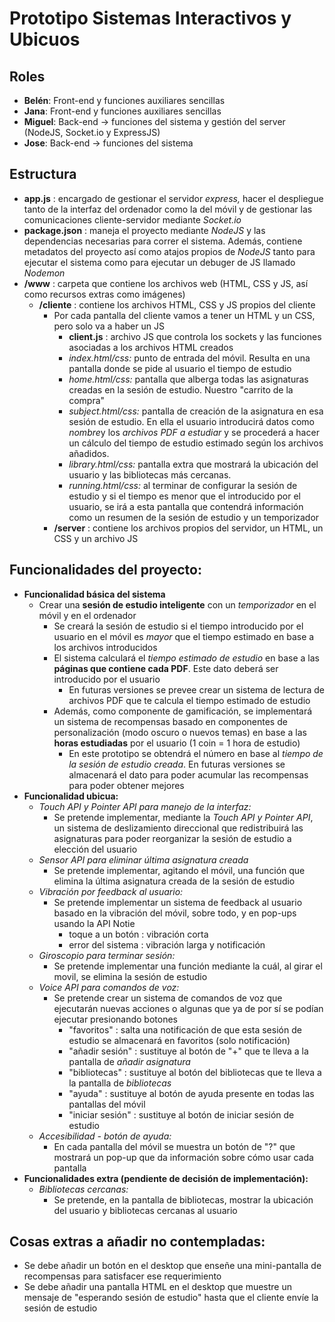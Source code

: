# Prototipo Sistemas Interactivos y Ubicuos

## Roles

* **Belén**: Front-end y funciones auxiliares sencillas
* **Jana**: Front-end y funciones auxiliares sencillas
* **Miguel**: Back-end -> funciones del sistema y gestión del server (NodeJS, Socket.io y ExpressJS)
* **Jose**: Back-end -> funciones del sistema

## Estructura

* **app.js** : encargado de gestionar el servidor *express,* hacer el despliegue tanto de la interfaz del ordenador como la del móvil y de gestionar las comunicaciones cliente-servidor mediante *Socket.io*
* **package.json** : maneja el proyecto mediante *NodeJS* y las dependencias necesarias para correr el sistema. Además, contiene metadatos del proyecto así como atajos propios de *NodeJS* tanto para ejecutar el sistema como para ejecutar un debuger de JS llamado *Nodemon*
* **/www** : carpeta que contiene los archivos web (HTML, CSS y JS, así como recursos extras como imágenes)
  * **/cliente** : contiene los archivos HTML, CSS y JS propios del cliente
    * Por cada pantalla del cliente vamos a tener un HTML y un CSS, pero solo va a haber un JS
      * **client.js** : archivo JS que controla los sockets y las funciones asociadas a los archivos HTML creados
      * *index.html/css:* punto de entrada del móvil. Resulta en una pantalla donde se pide al usuario el tiempo de estudio
      * *home.html/css:* pantalla que alberga todas las asignaturas creadas en la sesión de estudio. Nuestro "carrito de la compra"
      * *subject.html/css:* pantalla de creación de la asignatura en esa sesión de estudio. En ella el usuario introducirá datos como *nombre*y los *archivos PDF a estudiar* y se procederá a hacer un cálculo del tiempo de estudio estimado según los archivos añadidos.
      * *library.html/css:* pantalla extra que mostrará la ubicación del usuario y las bibliotecas más cercanas.
      * *running.html/css:* al terminar de configurar la sesión de estudio y si el tiempo es menor que el introducido por el usuario, se irá a esta pantalla que contendrá información como un resumen de la sesión de estudio y un temporizador
    * **/server** : contiene los archivos propios del servidor, un HTML, un CSS y un archivo JS

## Funcionalidades del proyecto:

* **Funcionalidad básica del sistema**
  * Crear una **sesión de estudio inteligente** con un *temporizador* en el móvil y en el ordenador
    * Se creará la sesión de estudio si el tiempo introducido por el usuario en el móvil es *mayor* que el tiempo estimado en base a los archivos introducidos
    * El sistema calculará el *tiempo estimado de estudio* en base a las **páginas que contiene cada PDF**. Este dato deberá ser introducido por el usuario
      * En futuras versiones se prevee crear un sistema de lectura de archivos PDF que te calcula el tiempo estimado de estudio
    * Además, como componente de gamificación, se implementará un sistema de recompensas basado en componentes de personalización (modo oscuro o nuevos temas) en base a las **horas estudiadas** por el usuario (1 coin = 1 hora de estudio)
      * En este prototipo se obtendrá el número en base al *tiempo de la sesión de estudio creada*. En futuras versiones se almacenará el dato para poder acumular las recompensas para poder obtener mejores
* **Funcionalidad ubicua:**
  * *Touch API y Pointer API para manejo de la interfaz:*
    * Se pretende implementar, mediante la *Touch API y Pointer API*, un sistema de deslizamiento direccional que redistribuirá las asignaturas para poder reorganizar la sesión de estudio a elección del usuario
  * *Sensor API* *para eliminar última asignatura creada*
    * Se pretende implementar, agitando el móvil, una función que elimina la última asignatura creada de la sesión de estudio
  * *Vibración por feedback al usuario:*
    * Se pretende implementar un sistema de feedback al usuario basado en la vibración del móvil, sobre todo, y en pop-ups usando la API Notie
      * toque a un botón : vibración corta
      * error del sistema : vibración larga y notificación
  * *Giroscopio para terminar sesión:*
    * Se pretende implementar una función mediante la cuál, al girar el movil, se elimina la sesión de estudio
  * *Voice API* *para comandos de voz:*
    * Se pretende crear un sistema de comandos de voz que ejecutarán nuevas acciones o algunas que ya de por sí se podían ejecutar presionando botones
      * "favoritos" : salta una notificación de que esta sesión de estudio se almacenará en favoritos (solo notificación)
      * "añadir sesión" : sustituye al botón de "+" que te lleva a la pantalla de *añadir asignatura*
      * "bibliotecas" : sustituye al botón del bibliotecas que te lleva a la pantalla de *bibliotecas*
      * "ayuda" : sustituye al botón de ayuda presente en todas las pantallas del móvil
      * "iniciar sesión" : sustituye al botón de iniciar sesión de estudio
  * *Accesibilidad - botón de ayuda:*
    * En cada pantalla del móvil se muestra un botón de "?" que mostrará un pop-up que da información sobre cómo usar cada pantalla
* **Funcionalidades extra (pendiente de decisión de implementación):**
  * *Bibliotecas cercanas:*
    * Se pretende, en la pantalla de bibliotecas, mostrar la ubicación del usuario y bibliotecas cercanas al usuario

## **Cosas extras a añadir no contempladas:**

* Se debe añadir un botón en el desktop que enseñe una mini-pantalla de recompensas para satisfacer ese requerimiento
* Se debe añadir una pantalla HTML en el desktop que muestre un mensaje de "esperando sesión de estudio" hasta que el cliente envíe la sesión de estudio
